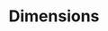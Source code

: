 ---
bigquery: https://console.cloud.google.com/bigquery?p=covid-19-dimensions-ai&page=table&d=data&t=publications
contributors: Digital Science, https://www.digital-science.com/
cost: Free for personal, non-commercial use.
description: Dimensions contains more than 100 million publications, ranging from
  articles published in scholarly journals, books and book chapters, to preprints
  and conference proceedings. All publications are contextualized with linked data
  sets, funding, publications, patents, clinical trials, and policy documents. You
  can also view associated categories, funders, institutions, and researcher profiles.
documentation: https://docs.dimensions.ai/bigquery/index.html
last_edit: 04/06/2022, 20:43:38
location: https://www.dimensions.ai/products/free/
maintained_by: Digital Science, https://www.digital-science.com/
schema_fields:
- research_orgs
- resulting_publication_ids
- expiration_date
- end_year
- current_assignee_countries
- title
- publication_year
- associated_publication_arxiv_id
- funding_jpy
- researcher_ids
- publication_ids
- funding_cny
- repository_name
- date_modified
- book_series_title
- acronym
- supporting_grant_ids
- associated_publication_doi
- funding_usd
- subtitles
- gender
- funder_orgs
- original_assignee_orgs
- arxiv_id
- category_hrcs_rac
- category_sdg
- open_access_categories_v2
- pmcid
- altmetrics
- research_org_country_names
- original_assignee_countries
- jurisdiction
- associated_grant_ids
- application_number
- types
- phase
- brief_title
- organisation_details
- category_icrp_ct
- cpc
- family_members_ids
- cited_by_ids
- volume
- external_ids
- description
- editors
- filing_status
- current_assignee_orgs
- funder_org
- grant_number
- eisbn
- priority_year
- funding_currency
- address
- family_count
- investigators
- category_rcdc
- repository_id
- license
- legal_status
- funder_org_acronyms
- funder_org_state_codes
- authors
- year
- type
- date_normal
- linkout
- journal
- granted_date
- active_years
- repository_url
- category_bra
- funding_aud
- current_assignee
- assignee_countries
- funder_org_cities
- start_date
- original_assignee
- funding_details
- doi
- mesh_terms
- labels
- id
- pages
- mesh_headings
- filing_year
- registry
- isbn
- name
- end_date
- citation_string
- categories
- concepts
- original_abstract
- inventor_names
- date_print
- status
- email_address
- start_year
- date_inserted
- language
- category_hrcs_hc
- kind
- aliases
- research_org_countries
- associated_publication_pmid
- parent_id
- acronyms
- resulting_publication_doi
- citations
- ipcr
- patent_ids
- open_access_categories
- category_for
- issue
- priority_date
- clinical_trial_ids
- category_uoa
- acknowledgements
- filing_date
- abstract
- source_id
- funding_eur
- date
- research_org_state_codes
- relationships
- funder_org_countries
- foa_number
- created_date
- date_imported_gbq
- legal_events
- book_title
- wikipedia_url
- granted_year
- links
- family_id
- assignee_orgs
- journal_lists
- conditions
- research_org_state_names
- original_title
- funding_gbp
- publication_date
- conference
- funder_countries
- citations_count
- expiration_year
- metrics
- research_org_city_names
- associated_publication_id
- research_org_cities
- funding_nzd
- category_hra
- established
- date_online
- pmid
- proceedings_title
- funding_amount
- reference_ids
- funding_chf
- publisher
- embargo_date
- funding_cad
- category_icrp_cso
- interventions
shortname: dimensions
tags:
- scholarly literature
- patents
- funding
- clinical trials
- academic profiles
terms_of_use: 'Use of both the Dimensions COVID-19 dataset and full Dimensions dataset
  are subject to the Dimensions Terms of use: https://www.dimensions.ai/policies-terms-legal '
title: Dimensions
uuid: dcff88bd-fe6b-4fdb-8159-809bf9d7bc1c
---